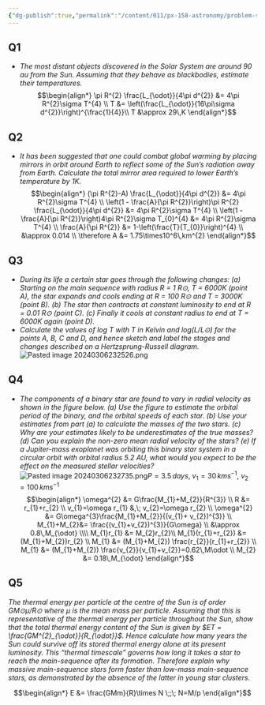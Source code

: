 ```yaml
---
{"dg-publish":true,"permalink":"/content/011/px-158-astronomy/problem-sheets/px-158-ps-4/","noteIcon":"1","created":"2025-08-27T13:14:00.417+01:00","updated":"2024-11-26T20:12:41.000+00:00"}
---
```


## Q1
- *The most distant objects discovered in the Solar System are around 90 au from the Sun. Assuming that they behave as blackbodies, estimate their temperatures.*
$$\begin{align*}
	\pi R^{2} \frac{L_{\odot}}{4\pi d^{2}} &= 4\pi R^{2}\sigma T^{4} \\ 
	T &= \left(\frac{L_{\odot}}{16\pi\sigma d^{2}}\right)^{\frac{1}{4}}\\
	T &\approx 29\,K
\end{align*}$$
## Q2
- *It has been suggested that one could combat global warming by placing mirrors in orbit around Earth to reflect some of the Sun’s radiation away from Earth. Calculate the total mirror area required to lower Earth’s temperature by 1K.*
$$\begin{align*}
	(\pi R^{2}-A) \frac{L_{\odot}}{4\pi d^{2}} &= 4\pi R^{2}\sigma T^{4} \\
	\left(1 - \frac{A}{\pi R^{2}}\right)\pi R^{2}  \frac{L_{\odot}}{4\pi d^{2}} &= 4\pi R^{2}\sigma T^{4} \\
	\left(1 - \frac{A}{\pi R^{2}}\right)4\pi R^{2}\sigma T_{0}^{4} &= 4\pi R^{2}\sigma T^{4} \\
	\frac{A}{\pi R^{2}} &= 1-\left(\frac{T}{T_{0}}\right)^{4} \\
	&\approx 0.014 \\
	\therefore A &= 1.75\times10^6\,km^{2}
\end{align*}$$
## Q3
- *During its life a certain star goes through the following changes:* 
	*(a) Starting on the main sequence with radius R = 1 R⊙, T = 6000K (point A), the star expands and cools ending at R = 100 R⊙ and T = 3000K (point B).*
	*(b) The star then contracts at constant luminosity to end at R = 0.01 R⊙ (point C).*
	*(c) Finally it cools at constant radius to end at T = 6000K again (point D).*
- *Calculate the values of log T with T in Kelvin and log(L/L⊙) for the points A, B, C and D, and hence sketch and label the stages and changes described on a Hertzsprung-Russell diagram.*
![Pasted image 20240306232526.png](/img/user/pics/Pasted%20image%2020240306232526.png)
## Q4
- *The components of a binary star are found to vary in radial velocity as shown in the figure below.* 
	*(a) Use the figure to estimate the orbital period of the binary, and the orbital speeds of each star.* 
	*(b) Use your estimates from part (a) to calculate the masses of the two stars.* 
	*(c) Why are your estimates likely to be underestimates of the true masses?* 
	*(d) Can you explain the non-zero mean radial velocity of the stars?*
	*(e) If a Jupiter-mass exoplanet was orbiting this binary star system in a circular orbit with orbital radius 5.2 AU, what would you expect to be the effect on the measured stellar velocities?*
![Pasted image 20240306232735.png](/img/user/pics/Pasted%20image%2020240306232735.png)$P=3.5\,days$, ${} v_{1}=30\,kms^{-1} {}$, $v_{2}=100\,kms^{-1}$ 
$$\begin{align*}
	\omega^{2} &= G\frac{M_{1}+M_{2}}{R^{3}} \\
	R &= r_{1}+r_{2} \\
	v_{1}=\omega r_{1} &,\; v_{2}=\omega r_{2} \\
	\omega^{2} &= G\omega^{3}\frac{M_{1}+M_{2}}{(v_{1}+ v_{2})^{3}} \\
	M_{1}+M_{2}&= \frac{(v_{1}+v_{2})^{3}}{G\omega} \\
	&\approx 0.8\,M_{\odot} \\\\
	M_{1}r_{1} &= M_{2}r_{2}\\
	M_{1}(r_{1}+r_{2}) &= (M_{1}+M_{2})r_{2} \\
	M_{1} &= (M_{1}+M_{2}) \frac{r_{2}}{r_{1}+r_{2}} \\
	M_{1} &= (M_{1}+M_{2}) \frac{v_{2}}{v_{1}+v_{2}}=0.62\,M\odot \\
	M_{2} &= 0.18\,M_{\odot}
\end{align*}$$
## Q5
*The thermal energy per particle at the centre of the Sun is of order GM⊙μ/R⊙ where μ is the mean mass per particle. Assuming that this is representative of the thermal energy per particle throughout the Sun, show that the total thermal energy content of the Sun is given by $ET = \frac{GM^{2}_{\odot}}{R_{\odot}}$. Hence calculate how many years the Sun could survive off its stored thermal energy alone at its present luminosity. This “thermal timescale” governs how long it takes a star to reach the main-sequence after its formation. Therefore explain why massive main-sequence stars form faster than low-mass main-sequence stars, as demonstrated by the absence of the latter in young star clusters.*

$$\begin{align*}
	E &= \frac{GMm}{R}\times N \;;\; N=M/p
\end{align*}$$
